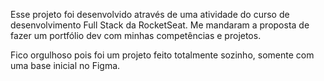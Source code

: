 Esse projeto foi desenvolvido através de uma atividade do curso de desenvolvimento Full Stack da RocketSeat. Me mandaram a proposta de fazer um portfólio dev com minhas competências e projetos.

Fico orgulhoso pois foi um projeto feito totalmente sozinho, somente com uma base inicial no Figma.
